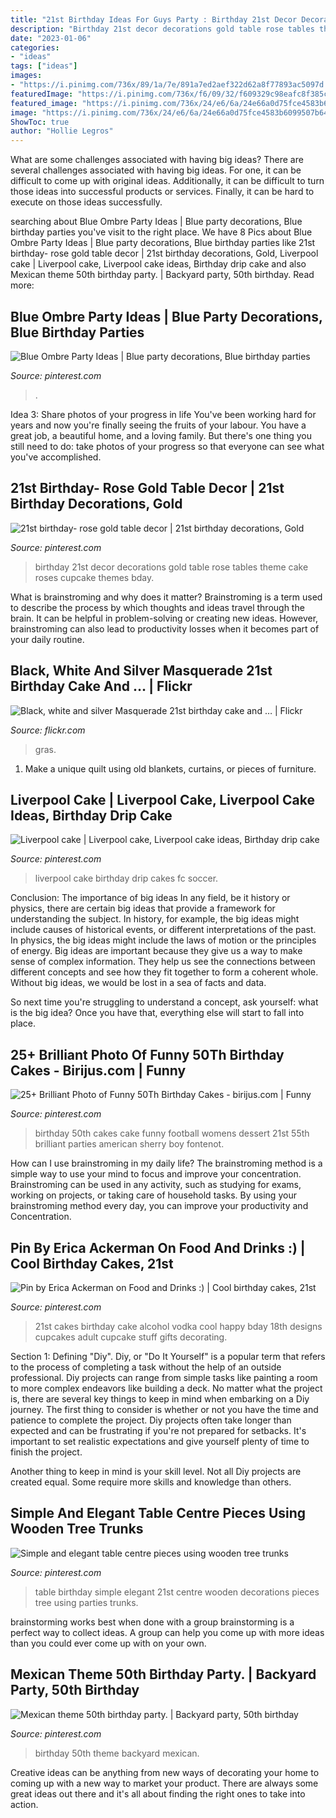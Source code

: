 ```yaml
---
title: "21st Birthday Ideas For Guys Party : Birthday 21st Decor Decorations Gold Table Rose Tables Theme Cake Roses Cupcake Themes Bday"
description: "Birthday 21st decor decorations gold table rose tables theme cake roses cupcake themes bday"
date: "2023-01-06"
categories:
- "ideas"
tags: ["ideas"]
images:
- "https://i.pinimg.com/736x/89/1a/7e/891a7ed2aef322d62a8f77893ac5097d.jpg"
featuredImage: "https://i.pinimg.com/736x/f6/09/32/f609329c98eafc8f385c1c756475f5d5.jpg"
featured_image: "https://i.pinimg.com/736x/24/e6/6a/24e66a0d75fce4583b6099507b64851a.jpg"
image: "https://i.pinimg.com/736x/24/e6/6a/24e66a0d75fce4583b6099507b64851a.jpg"
ShowToc: true
author: "Hollie Legros"
---
```



What are some challenges associated with having big ideas?
There are several challenges associated with having big ideas. For one, it can be difficult to come up with original ideas. Additionally, it can be difficult to turn those ideas into successful products or services. Finally, it can be hard to execute on those ideas successfully.

	

		
searching about Blue Ombre Party Ideas | Blue party decorations, Blue birthday parties you've visit to the right place. We have 8 Pics about Blue Ombre Party Ideas | Blue party decorations, Blue birthday parties like 21st birthday- rose gold table decor | 21st birthday decorations, Gold, Liverpool cake | Liverpool cake, Liverpool cake ideas, Birthday drip cake and also Mexican theme 50th birthday party. | Backyard party, 50th birthday. Read more:
		
    
## Blue Ombre Party Ideas | Blue Party Decorations, Blue Birthday Parties

<img loading=lazy src="https://i.pinimg.com/736x/b4/43/b7/b443b7c9b5d1ed5c95f2b2ccb1c40cb0.jpg" onerror="this.onerror=null;this.src='https://tse2.mm.bing.net/th?id=OIP.KOlrCaYqKCL7o1oovEmWCAHaJ7&amp;pid=15.1';" alt="Blue Ombre Party Ideas | Blue party decorations, Blue birthday parties">

_Source: pinterest.com_

>. 

	

Idea 3: Share photos of your progress in life
You've been working hard for years and now you're finally seeing the fruits of your labour. You have a great job, a beautiful home, and a loving family. But there's one thing you still need to do: take photos of your progress so that everyone can see what you've accomplished.

    
## 21st Birthday- Rose Gold Table Decor | 21st Birthday Decorations, Gold

<img loading=lazy src="https://i.pinimg.com/736x/89/1a/7e/891a7ed2aef322d62a8f77893ac5097d.jpg" onerror="this.onerror=null;this.src='https://tse3.mm.bing.net/th?id=OIP.HmXj9jnTP4LVun6YFMEGUQHaNK&amp;pid=15.1';" alt="21st birthday- rose gold table decor | 21st birthday decorations, Gold">

_Source: pinterest.com_

>birthday 21st decor decorations gold table rose tables theme cake roses cupcake themes bday. 

	

What is brainstroming and why does it matter?
Brainstroming is a term used to describe the process by which thoughts and ideas travel through the brain. It can be helpful in problem-solving or creating new ideas. However, brainstroming can also lead to productivity losses when it becomes part of your daily routine.

    
## Black, White And Silver Masquerade 21st Birthday Cake And … | Flickr

<img loading=lazy src="https://c2.staticflickr.com/8/7024/6698439825_90f5e1acc4_b.jpg" onerror="this.onerror=null;this.src='https://tse4.mm.bing.net/th?id=OIP.gY9vPdPmcp_orm98khnSrQHaOM&amp;pid=15.1';" alt="Black, white and silver Masquerade 21st birthday cake and … | Flickr">

_Source: flickr.com_

>gras. 

	

1. Make a unique quilt using old blankets, curtains, or pieces of furniture.

    
## Liverpool Cake | Liverpool Cake, Liverpool Cake Ideas, Birthday Drip Cake

<img loading=lazy src="https://i.pinimg.com/736x/f6/09/32/f609329c98eafc8f385c1c756475f5d5.jpg" onerror="this.onerror=null;this.src='https://tse2.mm.bing.net/th?id=OIP.E1CT1E6kY38WM96c8LsNeQHaLH&amp;pid=15.1';" alt="Liverpool cake | Liverpool cake, Liverpool cake ideas, Birthday drip cake">

_Source: pinterest.com_

>liverpool cake birthday drip cakes fc soccer. 

	

Conclusion: The importance of big ideas
In any field, be it history or physics, there are certain big ideas that provide a framework for understanding the subject. In history, for example, the big ideas might include causes of historical events, or different interpretations of the past. In physics, the big ideas might include the laws of motion or the principles of energy.
Big ideas are important because they give us a way to make sense of complex information. They help us see the connections between different concepts and see how they fit together to form a coherent whole. Without big ideas, we would be lost in a sea of facts and data.

So next time you're struggling to understand a concept, ask yourself: what is the big idea? Once you have that, everything else will start to fall into place.

    
## 25+ Brilliant Photo Of Funny 50Th Birthday Cakes - Birijus.com | Funny

<img loading=lazy src="https://i.pinimg.com/736x/c8/26/9b/c8269b83641c4d392f6b93ff4bdce05e.jpg" onerror="this.onerror=null;this.src='https://tse2.mm.bing.net/th?id=OIP.TldrRc4-qELd_XDbrFNFdAHaJ4&amp;pid=15.1';" alt="25+ Brilliant Photo of Funny 50Th Birthday Cakes - birijus.com | Funny">

_Source: pinterest.com_

>birthday 50th cakes cake funny football womens dessert 21st 55th brilliant parties american sherry boy fontenot. 

	

How can I use brainstroming in my daily life?
The brainstroming method is a simple way to use your mind to focus and improve your concentration. Brainstroming can be used in any activity, such as studying for exams, working on projects, or taking care of household tasks. By using your brainstroming method every day, you can improve your productivity and Concentration.

    
## Pin By Erica Ackerman On Food And Drinks :) | Cool Birthday Cakes, 21st

<img loading=lazy src="https://i.pinimg.com/736x/31/64/22/31642237db34e7565960189126891578---birthday-cakes-birthday-stuff.jpg" onerror="this.onerror=null;this.src='https://tse2.mm.bing.net/th?id=OIP.TYKgS5tt3dTepMP70v3YJwHaKL&amp;pid=15.1';" alt="Pin by Erica Ackerman on Food and Drinks :) | Cool birthday cakes, 21st">

_Source: pinterest.com_

>21st cakes birthday cake alcohol vodka cool happy bday 18th designs cupcakes adult cupcake stuff gifts decorating. 

	

Section 1: Defining "Diy".
Diy, or "Do It Yourself" is a popular term that refers to the process of completing a task without the help of an outside professional. Diy projects can range from simple tasks like painting a room to more complex endeavors like building a deck. No matter what the project is, there are several key things to keep in mind when embarking on a Diy journey.
The first thing to consider is whether or not you have the time and patience to complete the project. Diy projects often take longer than expected and can be frustrating if you're not prepared for setbacks. It's important to set realistic expectations and give yourself plenty of time to finish the project.

Another thing to keep in mind is your skill level. Not all Diy projects are created equal. Some require more skills and knowledge than others.

    
## Simple And Elegant Table Centre Pieces Using Wooden Tree Trunks

<img loading=lazy src="https://i.pinimg.com/736x/24/e6/6a/24e66a0d75fce4583b6099507b64851a.jpg" onerror="this.onerror=null;this.src='https://tse2.mm.bing.net/th?id=OIP.Rq92ti2QCPc51WD0R0kmDQHaNK&amp;pid=15.1';" alt="Simple and elegant table centre pieces using wooden tree trunks">

_Source: pinterest.com_

>table birthday simple elegant 21st centre wooden decorations pieces tree using parties trunks. 

	

brainstorming works best when done with a group
brainstorming is a perfect way to collect ideas. A group can help you come up with more ideas than you could ever come up with on your own.

    
## Mexican Theme 50th Birthday Party. | Backyard Party, 50th Birthday

<img loading=lazy src="https://i.pinimg.com/736x/76/7e/0e/767e0e64f9cdc1cba02e48c23e0d48b2--yard-party-th-birthday-party.jpg" onerror="this.onerror=null;this.src='https://tse3.mm.bing.net/th?id=OIP.DiRkvYg7e1gDzjMzB68--QHaJ3&amp;pid=15.1';" alt="Mexican theme 50th birthday party. | Backyard party, 50th birthday">

_Source: pinterest.com_

>birthday 50th theme backyard mexican. 

	

Creative ideas can be anything from new ways of decorating your home to coming up with a new way to market your product. There are always some great ideas out there and it's all about finding the right ones to take into action.

